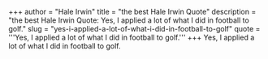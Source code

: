 +++
author = "Hale Irwin"
title = "the best Hale Irwin Quote"
description = "the best Hale Irwin Quote: Yes, I applied a lot of what I did in football to golf."
slug = "yes-i-applied-a-lot-of-what-i-did-in-football-to-golf"
quote = '''Yes, I applied a lot of what I did in football to golf.'''
+++
Yes, I applied a lot of what I did in football to golf.
